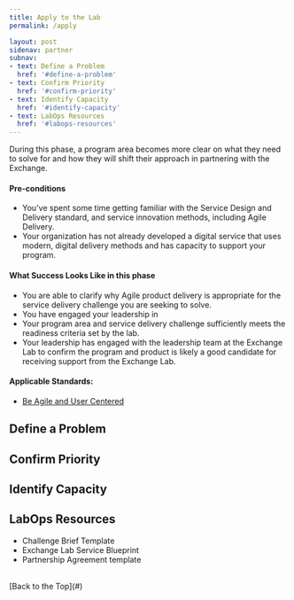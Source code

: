 ```yaml
---
title: Apply to the Lab
permalink: /apply

layout: post
sidenav: partner
subnav:
- text: Define a Problem
  href: '#define-a-problem'
- text: Confirm Priority
  href: '#confirm-priority'
- text: Identify Capacity
  href: '#identify-capacity'
- text: LabOps Resources
  href: '#labops-resources'
---
```

During this phase, a program area becomes more clear on what they need to solve for and how they will shift their approach in partnering with the Exchange.

#### Pre-conditions
- You've spent some time getting familiar with the Service Design and Delivery standard, and service innovation methods, including Agile Delivery.
- Your organization has not already developed a digital service that uses modern, digital delivery methods and has capacity to support your program.

#### What Success Looks Like in this phase
- You are able to clarify why Agile product delivery is appropriate for the service delivery challenge you are seeking to solve.
- You have engaged your leadership in
- Your program area and service delivery challenge sufficiently meets the readiness criteria set by the lab.
- Your leadership has engaged with the leadership team at the Exchange Lab to confirm the program and product is likely a good candidate for receiving support from the Exchange Lab.

#### Applicable Standards:
- [Be Agile and User Centered](https://github.com/bcgov/exchangelabops/reference/standard.md#agile)

## Define a Problem

## Confirm Priority

## Identify Capacity

## LabOps Resources

- Challenge Brief Template
- Exchange Lab Service Blueprint
- Partnership Agreement template


<br/>
[Back to the Top](#)
